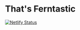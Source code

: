 # That's Ferntastic

[![Netlify Status](https://api.netlify.com/api/v1/badges/a1ba9b24-9558-45ee-b716-97a7eb7e3f2e/deploy-status)](https://app.netlify.com/sites/thatsferntastic/deploys)

<!--
TODO: Fix image in AddToCartAlert and product added to cart
 -->
